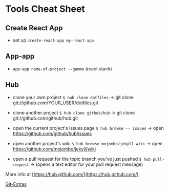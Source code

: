 # Tools Cheat Sheet

## Create React App

- set up `create-react-app my-react-app`

## App-app

- `app-app name-of-project --gamma` (react stack)

## Hub

- clone your own project
`$ hub clone dotfiles`
→ git clone git://github.com/YOUR_USER/dotfiles.git

- clone another project
`$ hub clone github/hub`
→ git clone git://github.com/github/hub.git

- open the current project's issues page
`$ hub browse -- issues`
→ open https://github.com/github/hub/issues

- open another project's wiki
`$ hub browse mojombo/jekyll wiki`
→ open https://github.com/mojombo/jekyll/wiki

- open a pull request for the topic branch you've just pushed
`$ hub pull-request`
→ (opens a text editor for your pull request message)

More info at [https://hub.github.com/](https://hub.github.com/)




[Git-Extras](https://github.com/tj/git-extras)
